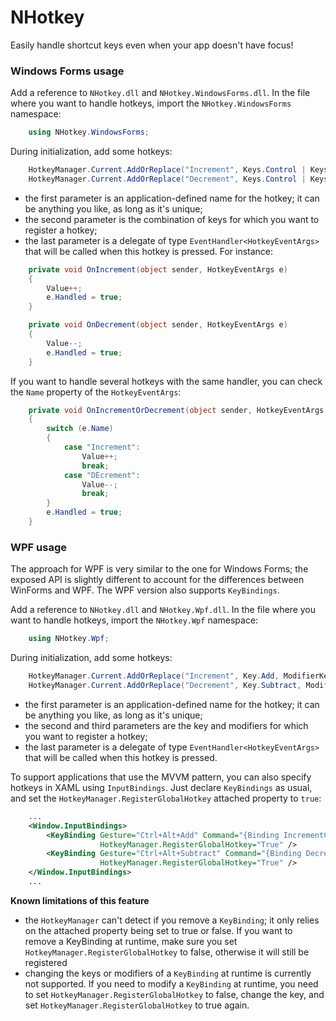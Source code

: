 NHotkey
=======

Easily handle shortcut keys even when your app doesn't have focus!

### Windows Forms usage

Add a reference to `NHotkey.dll` and `NHotkey.WindowsForms.dll`. In the file where you want to
handle hotkeys, import the `NHotkey.WindowsForms` namespace:

```csharp
    using NHotkey.WindowsForms;
```

During initialization, add some hotkeys:

```csharp
    HotkeyManager.Current.AddOrReplace("Increment", Keys.Control | Keys.Alt | Keys.Add, OnIncrement);
    HotkeyManager.Current.AddOrReplace("Decrement", Keys.Control | Keys.Alt | Keys.Subtract, OnDecrement);
```

- the first parameter is an application-defined name for the hotkey; it can be anything you like,
as long as it's unique;
- the second parameter is the combination of keys for which you want to register a hotkey;
- the last parameter is a delegate of type `EventHandler<HotkeyEventArgs>` that will be called
when this hotkey is pressed. For instance:

```csharp
    private void OnIncrement(object sender, HotkeyEventArgs e)
    {
        Value++;
        e.Handled = true;
    }

    private void OnDecrement(object sender, HotkeyEventArgs e)
    {
        Value--;
        e.Handled = true;
    }
```

If you want to handle several hotkeys with the same handler, you can check the `Name`
property of the `HotkeyEventArgs`:

```csharp
    private void OnIncrementOrDecrement(object sender, HotkeyEventArgs e)
    {
        switch (e.Name)
        {
            case "Increment":
                Value++;
                break;
            case "DEcrement":
                Value--;
                break;
        }
        e.Handled = true;
    }
```

### WPF usage

The approach for WPF is very similar to the one for Windows Forms; the exposed API is slightly
different to account for the differences between WinForms and WPF. The WPF version also
supports `KeyBindings`.

Add a reference to `NHotkey.dll` and `NHotkey.Wpf.dll`. In the file where you want to
handle hotkeys, import the `NHotkey.Wpf` namespace:

```csharp
    using NHotkey.Wpf;
```

During initialization, add some hotkeys:

```csharp
    HotkeyManager.Current.AddOrReplace("Increment", Key.Add, ModifierKeys.Control | ModifierKeys.Alt, OnIncrement);
    HotkeyManager.Current.AddOrReplace("Decrement", Key.Subtract, ModifierKeys.Control | ModifierKeys.Alt, OnDecrement);
```

- the first parameter is an application-defined name for the hotkey; it can be anything you like,
as long as it's unique;
- the second and third parameters are the key and modifiers for which you want to register a hotkey;
- the last parameter is a delegate of type `EventHandler<HotkeyEventArgs>` that will be called
when this hotkey is pressed.

To support applications that use the MVVM pattern, you can also specify hotkeys in XAML using
`InputBindings`. Just declare `KeyBindings` as usual, and set the `HotkeyManager.RegisterGlobalHotkey`
attached property to `true`:

```xml
    ...
    <Window.InputBindings>
        <KeyBinding Gesture="Ctrl+Alt+Add" Command="{Binding IncrementCommand}"
                    HotkeyManager.RegisterGlobalHotkey="True" />
        <KeyBinding Gesture="Ctrl+Alt+Subtract" Command="{Binding DecrementCommand}"
                    HotkeyManager.RegisterGlobalHotkey="True" />
    </Window.InputBindings>
    ...
```

**Known limitations of this feature**

- the `HotkeyManager` can't detect if you remove a `KeyBinding`; it only relies on the
attached property being set to true or false. If you want to remove a KeyBinding at runtime,
make sure you set `HotkeyManager.RegisterGlobalHotkey` to false, otherwise it will
still be registered
- changing the keys or modifiers of a `KeyBinding` at runtime is currently not supported. If
you need to modify a `KeyBinding` at runtime, you need to set `HotkeyManager.RegisterGlobalHotkey`
to false, change the key, and set `HotkeyManager.RegisterGlobalHotkey` to true again.
